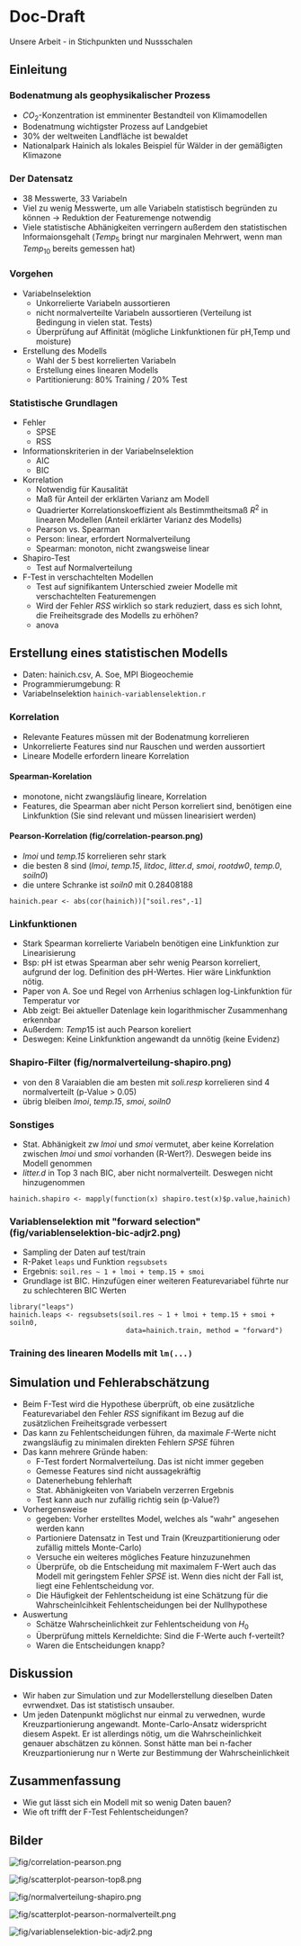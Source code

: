 # Doc-Draft

Unsere Arbeit - in Stichpunkten und Nussschalen

## Einleitung

### Bodenatmung als geophysikalischer Prozess
- $CO_2$-Konzentration ist emminenter Bestandteil von Klimamodellen
- Bodenatmung wichtigster Prozess auf Landgebiet
- 30% der weltweiten Landfläche ist bewaldet
- Nationalpark Hainich als lokales Beispiel für Wälder in der gemäßigten Klimazone

### Der Datensatz

- 38 Messwerte, 33 Variabeln
- Viel zu wenig Messwerte, um alle Variabeln statistisch begründen zu können -> Reduktion der Featuremenge notwendig
- Viele statistische Abhänigkeiten verringern außerdem den statistischen Informaionsgehalt ($Temp_5$ bringt nur marginalen Mehrwert, wenn man $Temp_{10}$ bereits gemessen hat)

### Vorgehen

- Variabelnselektion
  - Unkorrelierte Variabeln aussortieren
  - nicht normalverteilte Variabeln aussortieren (Verteilung ist Bedingung in vielen stat. Tests)
  - Überprüfung auf Affinität (mögliche Linkfunktionen für pH,Temp und moisture)
- Erstellung des Modells
    - Wahl der 5 best korrelierten Variabeln
    - Erstellung eines linearen Modells
    - Partitionierung: 80% Training / 20% Test

### Statistische Grundlagen

- Fehler
  - SPSE
  - RSS
- Informationskriterien in der Variabelnselektion
  - AIC
  - BIC
- Korrelation
  - Notwendig für Kausalität
  - Maß für Anteil der erklärten Varianz am Modell
  - Quadrierter Korrelationskoeffizient als Bestimmtheitsmaß $R^2$ in linearen Modellen (Anteil erklärter Varianz des Modells)
  - Pearson vs. Spearman
  - Person: linear, erfordert Normalverteilung
  - Spearman: monoton, nicht zwangsweise linear
- Shapiro-Test
  - Test auf Normalverteilung
- F-Test in verschachtelten Modellen
  - Test auf signifikantem Unterschied zweier Modelle mit verschachtelten Featuremengen
  - Wird der Fehler $RSS$ wirklich so stark reduziert, dass es sich lohnt, die Freiheitsgrade des Modells zu erhöhen?
  - anova

## Erstellung eines statistischen Modells

- Daten: hainich.csv, A. Soe, MPI Biogeochemie
- Programmierumgebung: R
- Variabelnselektion `hainich-variablenselektion.r`

### Korrelation
- Relevante Features müssen mit der Bodenatmung korrelieren
- Unkorrelierte Features sind nur Rauschen und werden aussortiert
- Lineare Modelle erfordern lineare Korrelation

#### Spearman-Korelation
- monotone, nicht zwangsläufig lineare, Korrelation
- Features, die Spearman aber nicht Person korreliert sind, benötigen eine Linkfunktion (Sie sind relevant und müssen linearisiert werden)

#### Pearson-Korrelation (fig/correlation-pearson.png)

- *lmoi* und *temp.15* korrelieren sehr stark
- die besten 8 sind (*lmoi*, *temp.15*, *litdoc*, *litter.d*, *smoi*, *rootdw0*, *temp.0*, *soiln0*)
- die untere Schranke ist *soiln0* mit 0.28408188
~~~
hainich.pear <- abs(cor(hainich))["soil.res",-1]
~~~

### Linkfunktionen
- Stark Spearman korrelierte Variabeln benötigen eine Linkfunktion zur Linearisierung
- Bsp: pH ist etwas Spearman aber sehr wenig Pearson korreliert, aufgrund der log. Definition des pH-Wertes. Hier wäre Linkfunktion nötig.
- Paper von A. Soe und Regel von Arrhenius schlagen log-Linkfunktion für Temperatur vor
- Abb zeigt: Bei aktueller Datenlage kein logarithmischer Zusammenhang erkennbar
- Außerdem: $Temp15$ ist auch Pearson koreliert
- Deswegen: Keine Linkfunktion angewandt da unnötig (keine Evidenz)

### Shapiro-Filter (fig/normalverteilung-shapiro.png)

- von den 8 Varaiablen die am besten mit *soli.resp* korrelieren sind 4 normalverteilt (p-Value > 0.05)
- übrig bleiben *lmoi*, *temp.15*, *smoi*, *soiln0*

### Sonstiges
- Stat. Abhänigkeit zw *lmoi* und *smoi* vermutet, aber keine Korrelation zwischen *lmoi* und *smoi* vorhanden (R-Wert?). Deswegen beide ins Modell genommen
- *litter.d* in Top 3 nach BIC, aber nicht normalverteilt. Deswegen nicht hinzugenommen

~~~
hainich.shapiro <- mapply(function(x) shapiro.test(x)$p.value,hainich)
~~~

### Variablenselektion mit "forward selection" (fig/variablenselektion-bic-adjr2.png)

- Sampling der Daten auf test/train
- R-Paket `leaps` und Funktion `regsubsets`
- Ergebnis: `soil.res ~ 1 + lmoi + temp.15 + smoi`
- Grundlage ist BIC. Hinzufügen einer weiteren Featurevariabel führte nur zu schlechteren BIC Werten
~~~
library("leaps")
hainich.leaps <- regsubsets(soil.res ~ 1 + lmoi + temp.15 + smoi + soiln0,
                             data=hainich.train, method = "forward")
~~~

### Training des linearen Modells mit `lm(...)`

## Simulation und Fehlerabschätzung

- Beim F-Test wird die Hypothese überprüft, ob eine zusätzliche Featurevariabel den Fehler $RSS$ signifikant im Bezug auf die zusätzlichen Freiheitsgrade verbessert
- Das kann zu Fehlentscheidungen führen, da maximale $F$-Werte nicht zwangsläufig zu minimalen direkten Fehlern $SPSE$ führen
- Das kann mehrere Gründe haben:
  - F-Test fordert Normalverteilung. Das ist nicht immer gegeben
  - Gemesse Features sind nicht aussagekräftig
  - Datenerhebung fehlerhaft
  - Stat. Abhänigkeiten von Variabeln verzerren Ergebnis
  - Test kann auch nur zufällig richtig sein (p-Value?)
- Vorhergensweise
  - gegeben: Vorher erstelltes Model, welches als "wahr" angesehen werden kann
  - Partioniere Datensatz in Test und Train (Kreuzpartitionierung oder zufällig mittels Monte-Carlo)
  - Versuche ein weiteres mögliches Feature hinzuzunehmen
  - Überprüfe, ob die Entscheidung mit maximalem F-Wert auch das Modell mit geringstem Fehler $SPSE$ ist. Wenn dies nicht der Fall ist, liegt eine Fehlentscheidung vor.
  - Die Häufigkeit der Fehlentscheidung ist eine Schätzung für die Wahrscheinlcihkeit Fehlentscheidungen bei der Nullhypothese
- Auswertung
  - Schätze Wahrscheinlichkeit zur Fehlentscheidung von $H_0$
  - Überprüfung mittels Kerneldichte: Sind die F-Werte auch f-verteilt?
  - Waren die Entscheidungen knapp?

## Diskussion

- Wir haben zur Simulation und zur Modellerstellung dieselben Daten evrwendxet. Das ist statistisch unsauber.
- Um jeden Datenpunkt möglichst nur einmal zu verwednen, wurde Kreuzpartionierung angewandt. Monte-Carlo-Ansatz widerspricht diesem Aspekt. Er ist allerdings nötig, um die Wahrscheinlichkeit genauer abschätzen zu können. Sonst hätte man bei n-facher Kreuzpartionierung nur n Werte zur Bestimmung der Wahrscheinlichkeit

## Zusammenfassung

- Wie gut lässt sich ein Modell mit so wenig Daten bauen?
- Wie oft trifft der F-Test Fehlentscheidungen?

## Bilder

![fig/correlation-pearson.png](fig/correlation-pearson.png)

![fig/scatterplot-pearson-top8.png](fig/scatterplot-pearson-top8.png)

![fig/normalverteilung-shapiro.png](fig/normalverteilung-shapiro.png)

![fig/scatterplot-pearson-normalverteilt.png](fig/scatterplot-pearson-normalverteilt.png)

![fig/variablenselektion-bic-adjr2.png](fig/variablenselektion-bic-adjr2.png)
